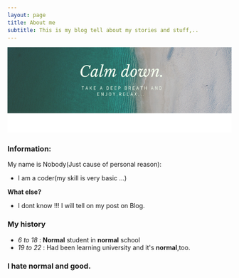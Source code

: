 ```yaml
---
layout: page
title: About me
subtitle: This is my blog tell about my stories and stuff,..
---
```

![hi](img/calm-down.png)

### Information:
My name is Nobody(Just cause of personal reason):

- I am a coder(my skill is very basic ...)

**What else?** 
- I dont know !!! I will tell on my post on Blog. 

### My history

 - _6 to 18_ : **Normal** student in **normal** school 
 - _19 to 22_ : Had been learning university and it's **normal**,too.
 
 ### I hate normal and good.
 
